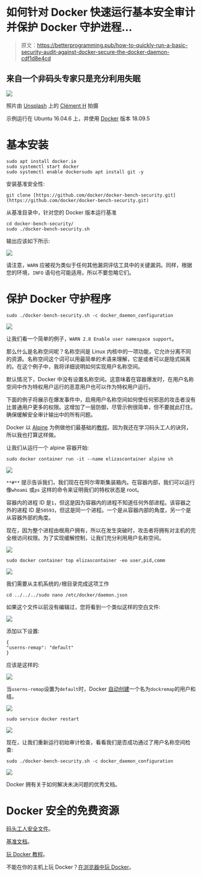 # 如何针对 Docker 快速运行基本安全审计并保护 Docker 守护进程…

> 原文：<https://betterprogramming.pub/how-to-quickly-run-a-basic-security-audit-against-docker-secure-the-docker-daemon-cdf1d8e4cd>

## 来自一个非码头专家只是充分利用失眠

![](img/09bbde56284b20da835f6517ba3ded82.png)

照片由 [Unsplash](https://unsplash.com/search/photos/programming?utm_source=unsplash&utm_medium=referral&utm_content=creditCopyText) 上的 [Clément H](https://unsplash.com/@clemhlrdt?utm_source=unsplash&utm_medium=referral&utm_content=creditCopyText) 拍摄

示例运行在 Ubuntu 16.04.6 上，并使用 [Docker](https://www.docker.com/) 版本 18.09.5

# 基本安装

```
sudo apt install docker.io
sudo systemctl start docker
sudo systemctl enable dockersudo apt install git -y
```

安装基准安全性:

```
git clone [https://github.com/docker/docker-bench-security.git](https://github.com/docker/docker-bench-security.git)
```

从基准目录中，针对您的 Docker 版本运行基准

```
cd docker-bench-security/
sudo ./docker-bench-security.sh
```

输出应该如下所示:

![](img/06ed665cd25db980b0f30b45bd7216f8.png)

请注意，`WARN` 应被视为类似于任何其他漏洞评估工具中的关键漏洞。同样，根据您的环境，`INFO` 语句也可能适用，所以不要忽略它们。

# 保护 Docker 守护程序

```
sudo ./docker-bench-security.sh -c docker_daemon_configuration
```

![](img/fd44e002fe04db61f01c8cdc02a5181f.png)

让我们看一个简单的例子，`WARN 2.8 Enable user namespace support`。

那么什么是名称空间呢？名称空间是 Linux 内核中的一项功能，它允许分离不同的资源。名称空间这个词可以用最简单的术语来理解，它是或者可以是隐式隔离的。在这个例子中，我将详细说明如何实现用户名称空间。

默认情况下，Docker 中没有设置名称空间。这意味着在容器爆发时，在用户名称空间中作为特权用户运行的恶意用户也可以作为特权用户运行。

下面的例子将展示在爆发事件中，启用用户名称空间如何使任何邪恶的攻击者没有比普通用户更多的权限。这增加了一层防御，尽管示例很简单，但不要就此打住。确保缓解安全审计输出中的所有问题。

Docker 以 [Alpine](https://alpinelinux.org/about/) 为例做他们最基础的[教程](https://training.play-with-docker.com/alacart/)。因为我还在学习码头工人的诀窍，所以我也打算这样做。

让我们从运行一个 alpine 容器开始:

```
sudo docker container run -it --name elizascontainer alpine sh
```

![](img/522b1d85414349f05dc816c42fafb4fa.png)

`**#**` 提示告诉我们，我们现在在阿尔卑斯集装箱内。在容器内部，我们可以运行像`whoami` 或`ps` 这样的命令来证明我们的特权状态是 root。

容器内的进程 ID 是`1`，但这是因为容器内的进程不知道任何外部进程。该容器之外的进程 ID 是`50593`，但这是同一个进程。一个是从容器内部的角度，另一个是从容器外部的角度。

现在，因为整个进程由根用户拥有，所以在发生突破时，攻击者将拥有对主机的完全根访问权限。为了实现缓解控制，让我们充分利用用户名称空间。

![](img/0477af18522864e6692a0be89c248265.png)

```
sudo docker container top elizascontainer -eo user,pid,comm
```

![](img/ed41722fbe1824cad2bc1dbeb06851bb.png)

我们需要从主机系统的`/`根目录完成这项工作

```
cd ../../../sudo nano /etc/docker/daemon.json
```

如果这个文件以前没有编辑过，您将看到一个类似这样的空白文件:

![](img/f27ec894eded50c2c66256a7ecad75b1.png)

添加以下设置:

```
{
"userns-remap": "default"
}
```

应该是这样的:

![](img/a7bb207e0dd57b2ecf755caf1f922e20.png)

当`userns-remap`设置为`default`时，Docker [自动创建](https://docs.oracle.com/cd/E52668_01/E87205/html/ol-docker-userns-remap.html)一个名为`dockremap`的用户和组。

![](img/f0c0c5b659357b8716abe0dfc0eacd90.png)

```
sudo service docker restart
```

![](img/b1649728fcd3af1ed31e5283a809df1c.png)

现在，让我们重新运行初始审计检查，看看我们是否成功通过了用户名称空间检查:

```
sudo ./docker-bench-security.sh -c docker_daemon_configuration
```

![](img/c74807f3c06c0b5a7a62e2f028fbb304.png)

Docker 拥有关于如何解决未决问题的优秀文档。

# Docker 安全的免费资源

[码头工人安全文件](https://docs.docker.com/engine/security/security/)。

[基准文档](https://github.com/docker/docker-bench-security)。

[玩 Docker 教程](https://training.play-with-docker.com/alacart/)。

不能在你的主机上玩 Docker？[在浏览器中玩 Docker](https://labs.play-with-docker.com/)。